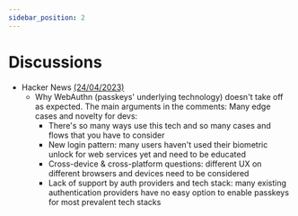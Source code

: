 ```yaml
---
sidebar_position: 2
---
```


# Discussions

- Hacker News [(24/04/2023)](https://news.ycombinator.com/item?id=35675567)
    - Why WebAuthn (passkeys' underlying technology) doesn't take off as expected. The main arguments in the comments:
      Many edge cases and novelty for devs: 
      - There's so many ways use this tech and so many cases and flows that you have
        to consider 
      - New login pattern: many users haven't used their biometric unlock for web services yet and need to be educated 
      - Cross-device & cross-platform questions: different UX on different browsers and devices need to be considered 
      - Lack of support by auth providers and tech stack: many existing authentication providers have no easy option to
        enable passkeys for most prevalent tech stacks